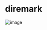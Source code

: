 # diremark

![image](https://github.com/andythebreaker/diremark/assets/43373581/7785a75e-0649-4a9b-8aec-437d58750f44)
